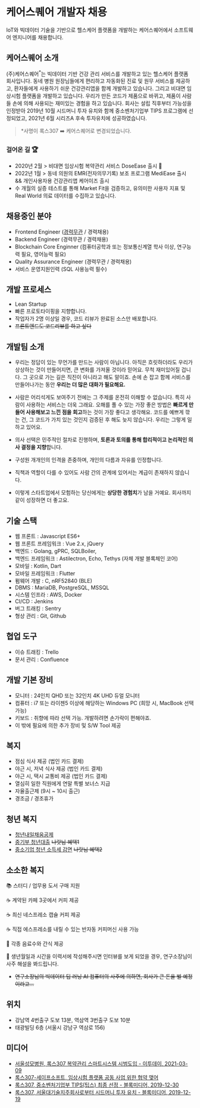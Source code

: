 # 케어스퀘어 개발자 채용

IoT와 빅데이터 기술을 기반으로 헬스케어 플랫폼을 개발하는 케어스퀘어에서 소프트웨어 엔지니어를 채용합니다.


## 케어스퀘어 소개

(주)케어스퀘어<sup>*</sup>는 빅데이터 기반 건강 관리 서비스를 개발하고 있는 헬스케어 플랫폼 회사입니다. 동네 병원 원장님들에게 편리하고 자동화된 진료 및 원무 서비스를 제공하고, 환자들에게 사용하기 쉬운 건강관리앱을 함께 개발하고 있습니다. 그리고 비대면 임상시험 플랫폼을 개발하고 있습니다. 우리가 만든 코드가 제품으로 바뀌고, 제품이 사람들 손에 의해 사용되는 재미있는 경험을 하고 있습니다.
회사는 설립 직후부터 가능성을 인정받아 2019년 10월 시드머니 투자 유치와 함께 중소벤처기업부 TIPS 프로그램에 선정되었고, 2021년 6월 시리즈A 후속 투자유치에 성공하였습니다.

> *사명이 록스307 ➡️ 케어스퀘어로 변경되었습니다.
### 걸어온 길 🏆

- 2020년 2월 > 비대면 임상시험 복약관리 서비스 DoseEase 출시 👏
- 2022년 1월 > 동네 의원의 EMR(전자의무기록) 보조 프로그램 MediEase 출시 && 개인사용자용 건강관리앱 케어이즈 출시
- 수 개월의 실증 테스트를 통해 Market Fit을 검증하고, 유의미한 사용자 지표 및 Real World 의료 데이터를 수집하고 있습니다.


## 채용중인 분야
* Frontend Engineer ([경력무관](frontend/junior.md) / 경력채용)
* Backend Engineer (경력무관 / 경력채용)
* Blockchain Core Enginner (컴퓨터공학과 또는 정보통신계열 학사 이상, 연구능력 필요, 영어능력 필요)
* Quality Assurance Engineer (경력무관 / 경력채용)
* 서비스 운영지원인력 (SQL 사용능력 필수)


## 개발 프로세스
* Lean Startup
* 빠른 프로토타이핑을 지향합니다.
* 작업자가 2명 이상일 경우, 코드 리뷰가 완료된 소스만 배포합니다.
* ~~프론트엔드도 코드리뷰를 하고 싶다~~

## 개발팀 소개

* 우리는 정답이 있는 무언가를 만드는 사람이 아닙니다. 아직은 흐릿하더라도 우리가 상상하는 것이 만들어지면, 큰 변화를 가져올 것이라 믿어요. 무척 재미있어질 겁니다. 그 곳으로 가는 길은 직진이 아니라고 해도 말이죠. 손에 손 잡고 함께 서비스를 만들어나가는 동안 **우리는 더 많은 대화가 필요해요.**

* 사람은 어리석게도 보여주기 전에는 그 주제를 온전히 이해할 수 없습니다. 특히 사람이 사용하는 서비스는 더욱 그래요. 오해를 풀 수 있는 가장 좋은 방법은 **빠르게 만들어 사용해보고 느낀 점을 회고**하는 것이 가장 좋다고 생각해요. 코드를 예쁘게 깎는 건, 그 코드가 가치 있는 것인지 검증된 후 해도 늦지 않습니다. 우리는 그렇게 일하고 있어요.
 
* 의사 선택은 민주적인 절차로 진행하며, **토론과 토의를 통해 합리적이고 논리적인 의사 결정을 지향**합니다.

* 구성원 개개인의 인격을 존중하며, 개인의 다름과 자유를 인정합니다.
* 직책과 역할이 다를 수 있어도 사람 간의 관계에 있어서는 계급이 존재하지 않습니다.
* 이렇게 스타트업에서 모험하는 당신에게는 **상당한 경험치**가 남을 거예요. 회사까지 같이 성장하면 더 좋고요.


## 기술 스택

* 웹 프론트 :  Javascript ES6+
* 웹 프론트 프레임워크 : Vue 2.x, jQuery
* 백엔드 :  Golang, gPRC, SQLBoiler, 
* 백엔드 프레임워크 : Astilectron, Echo, Tethys (자체 개발 블록체인 코어)
* 모바일 :  Kotlin, Dart
* 모바일 프레임워크 : Flutter
* 펌웨어 개발 : C, nRF52840 (BLE)
* DBMS : MariaDB, PostgreSQL, MSSQL
* 시스템 인프라 : AWS, Docker
* CI/CD : Jenkins
* 버그 트래킹 : Sentry
* 형상 관리 : Git, Github


## 협업 도구

* 이슈 트래킹 : Trello
* 문서 관리 : Confluence
 

## 개발 기본 장비

* 모니터 : 24인치 QHD 또는 32인치 4K UHD 듀얼 모니터
* 컴퓨터 : i7 또는 라이젠5 이상에 해당하는 Windows PC (희망 시, MacBook 선택 가능)
* 키보드 : 취향에 따라 선택 가능. 개발하려면 손가락이 편해야죠.
* 이 밖에 필요에 의한 추가 장비 및 S/W Tool 제공


## 복지

* 점심 식사 제공 (법인 카드 결제)
* 야근 시, 저녁 식사 제공 (법인 카드 결제)
* 야근 시, 택시 교통비 제공 (법인 카드 결제)
* 열심히 일한 직원에게 연말 특별 보너스 지급
* 자율출근제 (9시 ~ 10시 출근)
* 경조금 / 경조휴가


## 청년 복지

* [청년내일채움공제](https://www.work.go.kr/youngtomorrow)
* [중기부 청년대출](https://www.kukinews.com/newsView/kuk202112200209) ~~나랏님 혜택1~~
* [중소기업 청년 소득세 감면](https://www.youthcenter.go.kr/jynTips/jynTipsDetail.do?tipsId=202107160003) ~~나랏님 혜택2~~


## 소소한 복지

📚 스터디 / 업무용 도서 구매 지원

☕ 계약된 카페 3곳에서 커피 제공

☕ 최신 네스프레소 캡슐 커피 제공

☕ 직접 에스프레소를 내릴 수 있는 반자동 커피머신 사용 가능

🥨 각종 음료수와 간식 제공

🥚 생년월일과 시간을 이력서에 작성해주시면 인터뷰를 보게 되었을 경우, 연구소장님이 사주 해설을 봐드립니다.

* ~~연구소장님의 빅데이터 딥 러닝 AI 컴퓨터의 사주에 의하면, 회사가 큰 돈을 벌 예정이라고...~~


## 위치

* 강남역 4번출구 도보 13분, 역삼역 3번출구 도보 10분
* 태광빌딩 6층 (서울시 강남구 역삼로 156)


## 미디어

* [서울성모병원, 록스307 복약관리 스마트시스템 시범도입 - 이투데이, 2021-03-09](https://www.etoday.co.kr/news/view/2002367)
* [록스307-세이프소프트, 임상시험 플랫폼 공동 사업 위한 협약 맺어](https://www.donga.com/news/article/all/20201210/104376774/2)
* [록스307, 중소벤처기업부 TIPS(팁스) 최종 선정 - 블록미디어, 2019-12-30](https://www.blockmedia.co.kr/archives/122383)
* [록스307, 서울대기술지주회사로부터 시드머니 투자 유치 - 블록미디어, 2019-12-19](https://www.blockmedia.co.kr/archives/121205)
